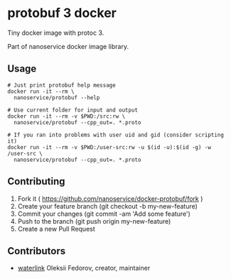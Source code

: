 # protobuf 3 docker

Tiny docker image with protoc 3.

Part of nanoservice docker image library.

## Usage

    # Just print protobuf help message
    docker run -it --rm \
      nanoservice/protobuf --help

    # Use current folder for input and output
    docker run -it --rm -v $PWD:/src:rw \
      nanoservice/protobuf --cpp_out=. *.proto

    # If you ran into problems with user uid and gid (consider scripting it)
    docker run -it --rm -v $PWD:/user-src:rw -u $(id -u):$(id -g) -w /user-src \
      nanoservice/protobuf --cpp_out=. *.proto

## Contributing

1. Fork it ( https://github.com/nanoservice/docker-protobuf/fork )
1. Create your feature branch (git checkout -b my-new-feature)
1. Commit your changes (git commit -am 'Add some feature')
1. Push to the branch (git push origin my-new-feature)
1. Create a new Pull Request

## Contributors

* [waterlink](https://github.com/waterlink) Oleksii Fedorov, creator, maintainer
